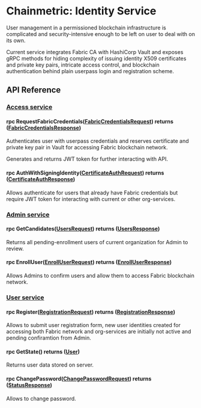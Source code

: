 # Chainmetric: Identity Service

User management in a permissioned blockchain infrastructure is complicated and security-intensive enough to be left on user to deal with on its own.

Current service integrates Fabric CA with HashiCorp Vault and exposes gRPC methods for hiding complexity of issuing identity X509 certificates and private key pairs, intricate access control, and blockchain authentication behind plain userpass login and registration scheme.

## API Reference

### [Access service](https://github.com/timoth-y/chainmetric-network/blob/main/orgservices/identity/api/rpc/access_grpc.proto)
#### rpc RequestFabricCredentials([FabricCredentialsRequest](https://github.com/timoth-y/chainmetric-network/blob/main/orgservices/identity/api/presenter/access.proto#L10)) returns ([FabricCredentialsResponse](https://github.com/timoth-y/chainmetric-network/blob/main/orgservices/identity/api/presenter/access.proto#L15))

Authenticates user with userpass credentials and reserves certificate and private key pair in Vault for accessing Fabric blockchain network.

Generates and returns JWT token for further interacting with API.

#### rpc AuthWithSigningIdentity([CertificateAuthRequest](https://github.com/timoth-y/chainmetric-network/blob/main/orgservices/identity/api/presenter/access.proto#L30)) returns ([CertificateAuthResponse](https://github.com/timoth-y/chainmetric-network/blob/main/orgservices/identity/api/presenter/access.proto#L35))

Allows authenticate for users that already have Fabric credentials but require JWT token for interacting with current or other org-services.

### [Admin service](https://github.com/timoth-y/chainmetric-network/blob/main/orgservices/identity/api/rpc/admin_grpc.proto)
#### rpc GetCandidates([UsersRequest](https://github.com/timoth-y/chainmetric-network/blob/main/orgservices/identity/api/presenter/user.proto#L24)) returns ([UsersResponse](https://github.com/timoth-y/chainmetric-network/blob/main/orgservices/identity/api/presenter/user.proto#L26))

Returns all pending-enrollment users of current organization for Admin to review.

#### rpc EnrollUser([EnrollUserRequest](https://github.com/timoth-y/chainmetric-network/blob/main/orgservices/identity/api/presenter/admin.proto#L10)) returns ([EnrollUserResponse](https://github.com/timoth-y/chainmetric-network/blob/main/orgservices/identity/api/presenter/admin.proto#L16))

Allows Admins to confirm users and allow them to access Fabric blockchain network.

### [User service](https://github.com/timoth-y/chainmetric-network/blob/main/orgservices/identity/api/rpc/user_grpc.proto)

#### rpc Register([RegistrationRequest](https://github.com/timoth-y/chainmetric-network/blob/main/orgservices/identity/api/presenter/user.proto#L33)) returns ([RegistrationResponse](https://github.com/timoth-y/chainmetric-network/blob/main/orgservices/identity/api/presenter/user.proto#L39))
Allows to submit user registration form, new user identities created for accessing both Fabric network and org-services are initially not active and pending confiramtion from Admin.

#### rpc GetState() returns ([User](https://github.com/timoth-y/chainmetric-network/blob/main/orgservices/identity/api/presenter/user.proto#L10))

Returns user data stored on server.

#### rpc ChangePassword([ChangePasswordRequest](https://github.com/timoth-y/chainmetric-network/blob/main/orgservices/identity/api/presenter/user.proto#L46)) returns ([StatusResponse](https://github.com/timoth-y/chainmetric-network/blob/main/orgservices/shared/proto/status.proto))

Allows to change password.